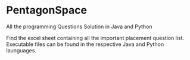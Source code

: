 # PentagonSpace
All the programming Questions Solution in Java and Python

Find the excel sheet containing all the important placement question list. 
Executable files can be found in the respective Java and Python launguages.
